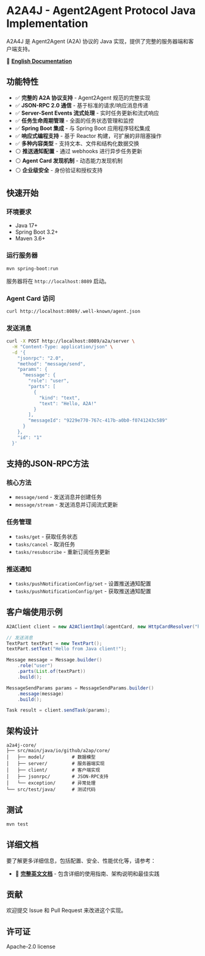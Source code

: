 # A2A4J - Agent2Agent Protocol Java Implementation

A2A4J 是 Agent2Agent (A2A) 协议的 Java 实现，提供了完整的服务器端和客户端支持。

📖 **[English Documentation](README.md)**

## 功能特性

- ✅ **完整的 A2A 协议支持** - Agent2Agent 规范的完整实现
- ✅ **JSON-RPC 2.0 通信** - 基于标准的请求/响应消息传递
- ✅ **Server-Sent Events 流式处理** - 实时任务更新和流式响应
- ✅ **任务生命周期管理** - 全面的任务状态管理和监控
- ✅ **Spring Boot 集成** - 与 Spring Boot 应用程序轻松集成
- ✅ **响应式编程支持** - 基于 Reactor 构建，可扩展的非阻塞操作
- ✅ **多种内容类型** - 支持文本、文件和结构化数据交换
- ⚪️ **推送通知配置** - 通过 webhooks 进行异步任务更新
- ⚪️ **Agent Card 发现机制** - 动态能力发现机制
- ⚪️ **企业级安全** - 身份验证和授权支持

## 快速开始

### 环境要求

- Java 17+
- Spring Boot 3.2+
- Maven 3.6+

### 运行服务器

```bash
mvn spring-boot:run
```

服务器将在 `http://localhost:8089` 启动。

### Agent Card 访问

```bash
curl http://localhost:8089/.well-known/agent.json
```

### 发送消息

```bash
curl -X POST http://localhost:8089/a2a/server \
  -H "Content-Type: application/json" \
  -d '{
    "jsonrpc": "2.0",
    "method": "message/send",
    "params": {
      "message": {
        "role": "user",
        "parts": [
          {
            "kind": "text",
            "text": "Hello, A2A!"
          }
        ],
        "messageId": "9229e770-767c-417b-a0b0-f0741243c589"
      }
    },
    "id": "1"
  }'
```

## 支持的JSON-RPC方法

### 核心方法

- `message/send` - 发送消息并创建任务
- `message/stream` - 发送消息并订阅流式更新

### 任务管理

- `tasks/get` - 获取任务状态
- `tasks/cancel` - 取消任务
- `tasks/resubscribe` - 重新订阅任务更新

### 推送通知

- `tasks/pushNotificationConfig/set` - 设置推送通知配置
- `tasks/pushNotificationConfig/get` - 获取推送通知配置

## 客户端使用示例

```java
A2AClient client = new A2AClientImpl(agentCard, new HttpCardResolver("http://localhost:8089"));

// 发送消息
TextPart textPart = new TextPart();
textPart.setText("Hello from Java client!");

Message message = Message.builder()
    .role("user")
    .parts(List.of(textPart))
    .build();

MessageSendParams params = MessageSendParams.builder()
    .message(message)
    .build();

Task result = client.sendTask(params);
```

## 架构设计

```
a2a4j-core/
├── src/main/java/io/github/a2ap/core/
│   ├── model/          # 数据模型
│   ├── server/         # 服务器端实现
│   ├── client/         # 客户端实现
│   ├── jsonrpc/        # JSON-RPC支持
│   └── exception/      # 异常处理
└── src/test/java/      # 测试代码
```

## 测试

```bash
mvn test
```

## 详细文档

要了解更多详细信息，包括配置、安全、性能优化等，请参考：

- 📖 **[完整英文文档](README.md)** - 包含详细的使用指南、架构说明和最佳实践

## 贡献

欢迎提交 Issue 和 Pull Request 来改进这个实现。

## 许可证

Apache-2.0 license  
